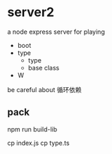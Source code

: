 # server2

a node express server for playing

- boot
- type
  - type
  - base class
- W

be careful about 循环依赖

## pack

npm run build-lib

cp index.js
cp type.ts
